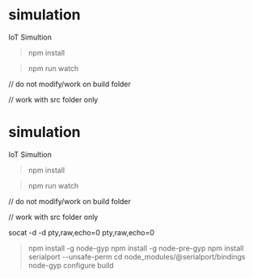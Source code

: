 # simulation

IoT Simultion

> npm install

> npm run watch

// do not modify/work on build folder

// work with src folder only

# simulation

IoT Simultion

> npm install

> npm run watch

// do not modify/work on build folder

// work with src folder only
    
socat -d -d pty,raw,echo=0 pty,raw,echo=0


<!-- For compiling serialport on Raspberry PI -->

 

>npm install -g node-gyp
>npm install -g node-pre-gyp
>npm install serialport --unsafe-perm
>cd node_modules/@serialport/bindings
>node-gyp configure build

 